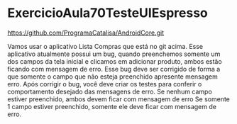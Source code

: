 # ExercicioAula70TesteUIEspresso

https://github.com/ProgramaCatalisa/AndroidCore.git

Vamos usar o aplicativo Lista Compras que está no git acima.
Esse aplicativo atualmente possui um bug, quando preenchemos somente um dos campos da tela inicial e clicamos em adicionar produto, ambos estão ficando com mensagem de erro.
Esse bug deve ser corrigido de forma a que somente o campo que não esteja preenchido apresente mensagem erro.
Após corrigir o bug, você deve criar os testes para conferir o comportamento desejado das mensagens de erro.
Se nenhum campo estiver preenchido, ambos devem ficar com mensagem de erro
Se somente 1 campo estiver preenchido, somente ele deve ficar com mensagem de erro.
